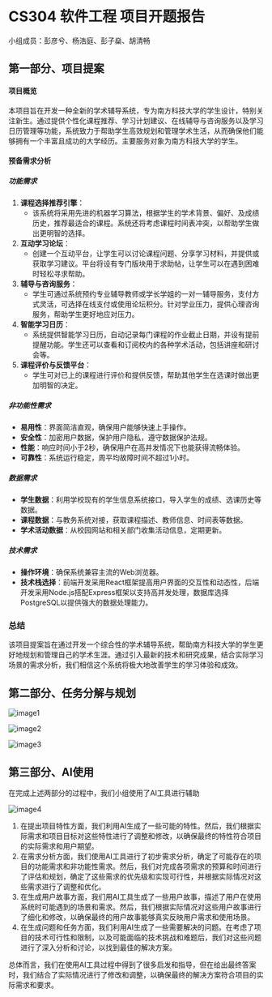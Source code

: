# CS304 软件工程 项目开题报告

小组成员：彭彦兮、杨浩庭、彭子燊、胡清畅



## 第一部分、项目提案

#### 项目概览

本项目旨在开发一种全新的学术辅导系统，专为南方科技大学的学生设计，特别关注新生。通过提供个性化课程推荐、学习计划建议、在线辅导与咨询服务以及学习日历管理等功能，系统致力于帮助学生高效规划和管理学术生活，从而确保他们能够拥有一个丰富且成功的大学经历。主要服务对象为南方科技大学的学生。

#### 预备需求分析

##### 功能需求

1. **课程选择推荐引擎**：
   - 该系统将采用先进的机器学习算法，根据学生的学术背景、偏好、及成绩历史，推荐最适合的课程。系统还将考虑课程时间表冲突，以帮助学生做出更明智的选择。
2. **互动学习论坛**：
   - 创建一个互动平台，让学生可以讨论课程问题、分享学习材料，并提供或获取学习建议。平台将设有专门版块用于求助帖，让学生可以在遇到困难时轻松寻求帮助。
3. **辅导与咨询服务**：
   - 学生可通过系统预约专业辅导教师或学长学姐的一对一辅导服务，支付方式灵活，可选择在线支付或使用论坛积分。针对学业压力，提供心理咨询服务，帮助学生更好地应对压力。
4. **智能学习日历**：
   - 系统提供智能学习日历，自动记录每门课程的作业截止日期，并设有提前提醒功能。学生还可以查看和订阅校内的各种学术活动，包括讲座和研讨会等。
5. **课程评价与反馈平台**：
   - 学生可对已上的课程进行评价和提供反馈，帮助其他学生在选课时做出更加明智的决定。

##### 非功能性需求

- **易用性**：界面简洁直观，确保用户能够快速上手操作。
- **安全性**：加密用户数据，保护用户隐私，遵守数据保护法规。
- **性能**：响应时间小于2秒，确保用户在高并发情况下也能获得流畅体验。
- **可靠性**：系统运行稳定，周平均故障时间不超过1小时。

##### 数据需求

- **学生数据**：利用学校现有的学生信息系统接口，导入学生的成绩、选课历史等数据。
- **课程数据**：与教务系统对接，获取课程描述、教师信息、时间表等数据。
- **学术活动数据**：从校园网站和相关部门收集活动信息，定期更新。

##### 技术需求

- **操作环境**：确保系统兼容主流的Web浏览器。
- **技术栈选择**：前端开发采用React框架提高用户界面的交互性和动态性，后端开发采用Node.js搭配Express框架以支持高并发处理，数据库选择PostgreSQL以提供强大的数据处理能力。

### 总结

该项目提案旨在通过开发一个综合性的学术辅导系统，帮助南方科技大学的学生更好地规划和管理自己的学术生涯。通过引入最新的技术和研究成果，结合实际学习场景的需求分析，我们相信这个系统将极大地改善学生的学习体验和成效。



## 第二部分、任务分解与规划

![image1](img/image.png) 



![image2](img/image1.png)



![image3](img/image2.png)



## 第三部分、AI使用

在完成上述两部分的过程中，我们小组使用了AI工具进行辅助

![image4](img/image3.jpg)

1. 在提出项目特性方面，我们利用AI生成了一些可能的特性。然后，我们根据实际需求和项目目标对这些特性进行了调整和修改，以确保最终的特性符合项目的实际需求和用户期望。
2. 在需求分析方面，我们使用AI工具进行了初步需求分析，确定了可能存在的项目的功能需求和非功能性需求。然后，我们对完成各项需求的预算和时间进行了评估和规划，确定了这些需求的优先级和实现可行性，并根据实际情况对这些需求进行了调整和优化。
3. 在生成用户故事方面，我们用AI工具生成了一些用户故事，描述了用户在使用系统时可能遇到的场景和需求。然后，我们根据实际情况对这些用户故事进行了细化和修改，以确保最终的用户故事能够真实反映用户需求和使用场景。
4. 在生成问题和任务方面，我们利用AI生成了一些需要解决的问题。在考虑了项目的技术可行性和限制，以及可能面临的技术挑战和难题后，我们对这些问题进行了深入分析和讨论，以找到最佳的解决方案。

总体而言，我们在使用AI工具过程中得到了很多启发和指导，但在给出最终答案时，我们结合了实际情况进行了修改和调整，以确保最终的解决方案符合项目的实际需求和要求。